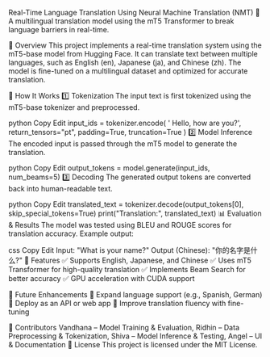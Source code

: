 Real-Time Language Translation Using Neural Machine Translation (NMT)
🚀 A multilingual translation model using the mT5 Transformer to break language barriers in real-time.

📌 Overview
This project implements a real-time translation system using the mT5-base model from Hugging Face. It can translate text between multiple languages, such as English (en), Japanese (ja), and Chinese (zh). The model is fine-tuned on a multilingual dataset and optimized for accurate translation.


🚀 How It Works
1️⃣ Tokenization
The input text is first tokenized using the mT5-base tokenizer and preprocessed.

python
Copy
Edit
input_ids = tokenizer.encode(
    '<zh> Hello, how are you?', return_tensors="pt", padding=True, truncation=True
)
2️⃣ Model Inference
The encoded input is passed through the mT5 model to generate the translation.

python
Copy
Edit
output_tokens = model.generate(input_ids, num_beams=5)
3️⃣ Decoding
The generated output tokens are converted back into human-readable text.

python
Copy
Edit
translated_text = tokenizer.decode(output_tokens[0], skip_special_tokens=True)
print("Translation:", translated_text)
📊 Evaluation & Results
The model was tested using BLEU and ROUGE scores for translation accuracy.
Example output:

css
Copy
Edit
Input: "What is your name?"
Output (Chinese): "你的名字是什么?"
📌 Features
✅ Supports English, Japanese, and Chinese
✅ Uses mT5 Transformer for high-quality translation
✅ Implements Beam Search for better accuracy
✅ GPU acceleration with CUDA support

📌 Future Enhancements
🔹 Expand language support (e.g., Spanish, German)
🔹 Deploy as an API or web app
🔹 Improve translation fluency with fine-tuning

📝 Contributors
Vandhana – Model Training & Evaluation,
Ridhin – Data Preprocessing & Tokenization,
Shiva – Model Inference & Testing,
Angel – UI & Documentation
📜 License
This project is licensed under the MIT License.



